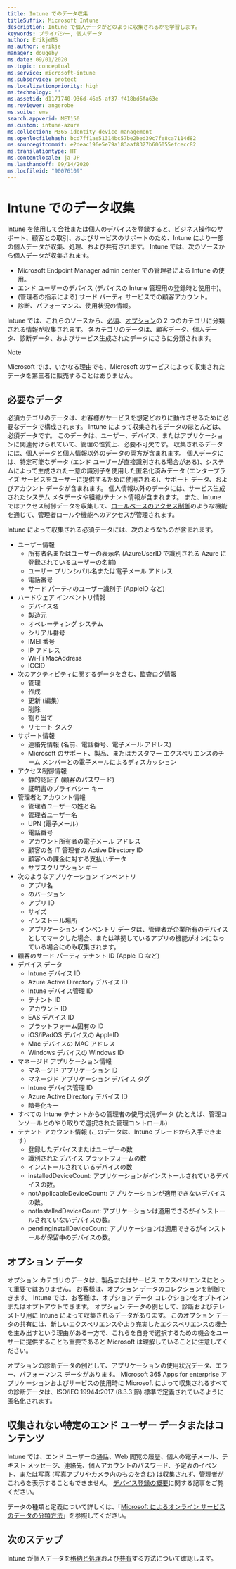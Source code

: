 ```yaml
---
title: Intune でのデータ収集
titleSuffix: Microsoft Intune
description: Intune で個人データがどのように収集されるかを学習します。
keywords: プライバシー, 個人データ
author: ErikjeMS
ms.author: erikje
manager: dougeby
ms.date: 09/01/2020
ms.topic: conceptual
ms.service: microsoft-intune
ms.subservice: protect
ms.localizationpriority: high
ms.technology: ''
ms.assetid: d1171740-936d-46a5-af37-f418bd6fa63e
ms.reviewer: angerobe
ms.suite: ems
search.appverid: MET150
ms.custom: intune-azure
ms.collection: M365-identity-device-management
ms.openlocfilehash: bcd7ff1ae51314bc57be2bed39c7fe8ca7114d82
ms.sourcegitcommit: e2deac196e5e79a183aaf8327b606055efcecc82
ms.translationtype: HT
ms.contentlocale: ja-JP
ms.lasthandoff: 09/14/2020
ms.locfileid: "90076109"
---
```

# <a name="data-collection-in-intune"></a>Intune でのデータ収集

Intune を使用して会社または個人のデバイスを登録すると、ビジネス操作のサポート、顧客との取引、およびサービスのサポートのため、Intune により一部の個人データが収集、処理、および共有されます。 Intune では、次のソースから個人データが収集されます。

- Microsoft Endpoint Manager admin center での管理者による Intune の使用。
- エンド ユーザーのデバイス (デバイスの Intune 管理用の登録時と使用中)。
- (管理者の指示による) サード パーティ サービスでの顧客アカウント。
- 診断、パフォーマンス、使用状況の情報。

Intune では、これらのソースから、[必須](#required-data)、[オプション](#optional-data)の 2 つのカテゴリに分類される情報が収集されます。 各カテゴリのデータは、顧客データ、個人データ、診断データ、およびサービス生成されたデータにさらに分類されます。 

> [!NOTE]
> Microsoft では、いかなる理由でも、Microsoft のサービスによって収集されたデータを第三者に販売することはありません。

## <a name="required-data"></a>必要なデータ

必須カテゴリのデータは、お客様がサービスを想定どおりに動作させるために必要なデータで構成されます。 Intune によって収集されるデータのほとんどは、必須データです。 このデータは、ユーザー、デバイス、またはアプリケーションに関連付けられていて、管理の性質上、必要不可欠です。 収集されるデータには、個人データと個人情報以外のデータの両方が含まれます。 個人データには、特定可能なデータ (エンド ユーザーが直接識別される場合がある)、システムによって生成された一意の識別子を使用した匿名化済みデータ (エンタープライズ サービスをユーザーに提供するために使用される)、サポート データ、およびアカウント データが含まれます。 個人情報以外のデータには、サービス生成されたシステム メタデータや組織/テナント情報が含まれます。 また、Intune ではアクセス制御データを収集して、[ロールベースのアクセス制御](../fundamentals/role-based-access-control.md)のような機能を通じて、管理者ロールや機能へのアクセスが管理されます。

Intune によって収集される必須データには、次のようなものが含まれます。 

- ユーザー情報
  - 所有者名またはユーザーの表示名 (AzureUserID で識別される Azure に登録されているユーザーの名前)
  - ユーザー プリンシパル名または電子メール アドレス
  - 電話番号
  - サード パーティのユーザー識別子 (AppleID など)
- ハードウェア インベントリ情報
  - デバイス名
  - 製造元
  - オペレーティング システム
  - シリアル番号
  - IMEI 番号
  - IP アドレス
  - Wi-Fi MacAddress
  - ICCID
- 次のアクティビティに関するデータを含む、監査ログ情報
  - 管理
  - 作成
  - 更新 (編集)
  - 削除
  - 割り当て
  - リモート タスク
- サポート情報
  - 連絡先情報 (名前、電話番号、電子メール アドレス)
  - Microsoft のサポート、製品、またはカスタマー エクスペリエンスのチーム メンバーとの電子メールによるディスカッション
- アクセス制御情報 
  - 静的認証子 (顧客のパスワード)
  - 証明書のプライバシー キー 
- 管理者とアカウント情報
  - 管理者ユーザーの姓と名
  - 管理者ユーザー名
  - UPN (電子メール)
  - 電話番号
  - アカウント所有者の電子メール アドレス
  - 顧客の各 IT 管理者の Active Directory ID
  - 顧客への課金に対する支払いデータ
  - サブスクリプション キー
- 次のようなアプリケーション インベントリ
  - アプリ名
  - のバージョン
  - アプリ ID
  - サイズ
  - インストール場所
  - アプリケーション インベントリ データは、管理者が企業所有のデバイスとしてマークした場合、または準拠しているアプリの機能がオンになっている場合にのみ収集されます。  
- 顧客のサード パーティ テナント ID (Apple ID など)
- デバイス データ
  - Intune デバイス ID
  - Azure Active Directory デバイス ID
  - Intune デバイス管理 ID
  - テナント ID
  - アカウント ID
  - EAS デバイス ID
  - プラットフォーム固有の ID
  - iOS/iPadOS デバイスの AppleID
  - Mac デバイスの MAC アドレス
  - Windows デバイスの Windows ID
- マネージド アプリケーション情報
  - マネージド アプリケーション ID
  - マネージド アプリケーション デバイス タグ
  - Intune デバイス管理 ID
  - Azure Active Directory デバイス ID
  - 暗号化キー
- すべての Intune テナントからの管理者の使用状況データ (たとえば、管理コンソールとのやり取りで選択された管理コントロール)
- テナント アカウント情報 (このデータは、Intune ブレードから入手できます)
  - 登録したデバイスまたはユーザーの数
  - 識別されたデバイス プラットフォームの数  
  - インストールされているデバイスの数
  - installedDeviceCount: アプリケーションがインストールされているデバイスの数。
  - notApplicableDeviceCount: アプリケーションが適用できないデバイスの数。
  - notInstalledDeviceCount: アプリケーションは適用できるがインストールされていないデバイスの数。
  - pendingInstallDeviceCount: アプリケーションは適用できるがインストールが保留中のデバイスの数。

## <a name="optional-data"></a>オプション データ

オプション カテゴリのデータは、製品またはサービス エクスペリエンスにとって重要ではありません。 お客様は、オプション データのコレクションを制御できます。 Intune では、お客様は、オプション データ コレクションをオプトインまたはオプトアウトできます。 オプション データの例として、診断およびテレメトリ用に Intune によって収集されるデータがあります。 このオプション データの共有には、新しいエクスペリエンスやより充実したエクスペリエンスの機会を生み出すという理由がある一方で、これらを自身で選択するための機会をユーザーに提供することも重要であると Microsoft は理解していることに注意してください。 

オプションの診断データの例として、アプリケーションの使用状況データ、エラー、パフォーマンス データがあります。 Microsoft 365 Apps for enterprise アプリケーションおよびサービスの使用時に Microsoft によって収集されるすべての診断データは、ISO/IEC 19944:2017 (8.3.3 節) 標準で定義されているように匿名化されます。

## <a name="certain-end-user-data-or-content-is-never-collected"></a>収集されない特定のエンド ユーザー データまたはコンテンツ

Intune では、エンド ユーザーの通話、Web 閲覧の履歴、個人の電子メール、テキスト メッセージ、連絡先、個人アカウントのパスワード、予定表のイベント、または写真 (写真アプリやカメラ内のものを含む) は収集されず、管理者がこれらを表示することもできません。 [デバイス登録の概要](../enrollment/device-enrollment.md)に関する記事をご覧ください。

データの種類と定義について詳しくは、「[Microsoft によるオンライン サービスのデータの分類方法](https://www.microsoft.com/trust-center/privacy/customer-data-definitions)」を参照してください。 

## <a name="next-steps"></a>次のステップ

Intune が個人データを[格納と処理](privacy-data-store-process.md)および[共有](privacy-data-secure-share.md)する方法について確認します。 
